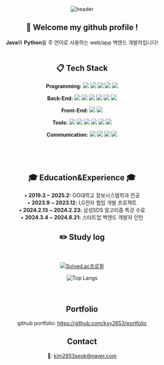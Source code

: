 <div align="center">
  
  ![header](https://capsule-render.vercel.app/api?type=Waving&color=febaad&height=200&section=header&text=ksy2653's&nbsp;github&fontColor=ffffff&fontSize=70&animation=fadeIn&fontAlignY=40)

  ##  :wave: Welcome my github profile !

**Java**와 **Python**을 주 언어로 사용하는 web/app 백엔드 개발자입니다!
 <br/>
 <br/>
  
##  :clipboard: Tech Stack 

 
**Programming:**
<img src="https://img.shields.io/badge/JAVA-007396?style=for-the-badge&logo=Java&logoColor=white">
<img src="https://img.shields.io/badge/Python-3776AB?style=for-the-badge&logo=Python&logoColor=white">
<img src="https://img.shields.io/badge/C-A8B9CC?style=for-the-badge&logo=C&logoColor=white">
<img src="https://img.shields.io/badge/JavaScript-F7DF1E?style=for-the-badge&logo=JavaScript&logoColor=white">
<img src="https://img.shields.io/badge/Node.js-5FA04E?style=for-the-badge&logo=Node.js&logoColor=white">

**Back-End:**
<img src="https://img.shields.io/badge/Spring Boot-6DB33F?style=for-the-badge&logo=Spring Boot&logoColor=white">
<img src="https://img.shields.io/badge/Django-092E20?style=for-the-badge&logo=Django&logoColor=white">
<img src="https://img.shields.io/badge/MySQL-4479A1?style=for-the-badge&logo=MySQL&logoColor=white">
<img src="https://img.shields.io/badge/aws-232F3E?style=for-the-badge&logo=Amazon aws&logoColor=white">
<img src="https://img.shields.io/badge/GitHub Actions-2088FF?style=for-the-badge&logo=GitHub Actions&logoColor=white">
<img src="https://img.shields.io/badge/Postman-FF6C37?style=for-the-badge&logo=Postman&logoColor=white">

**Front-End:**
<img src="https://img.shields.io/badge/Flutter-02569B?style=for-the-badge&logo=Flutter&logoColor=white">
<img src="https://img.shields.io/badge/React-61DAFB?style=for-the-badge&logo=React&logoColor=white">

**Tools:**
<img src="https://img.shields.io/badge/intellijidea-000000?style=for-the-badge&logo=intellijidea&logoColor=white">
<img src="https://img.shields.io/badge/Eclipse-2C2255?style=for-the-badge&logo=Eclipse%20IDE&logoColor=white">
<img src="https://img.shields.io/badge/VSCode-007ACC?style=for-the-badge&logo=VisualStudioCode&logoColor=white">
<img src="https://img.shields.io/badge/PyCharm-000000?style=for-the-badge&logo=PyCharm&logoColor=white">
<img src="https://img.shields.io/badge/Figma-F24E1E?style=for-the-badge&logo=Figma&logoColor=white">
<img src="https://img.shields.io/badge/diagrams.net-F08705?style=for-the-badge&logo=diagrams.net&logoColor=white">

**Communication:**
<img src="https://img.shields.io/badge/github-181717?style=for-the-badge&logo=github&logoColor=white">
<img src="https://img.shields.io/badge/Notion-000000?style=for-the-badge&logo=Notion&logoColor=white">
<img src="https://img.shields.io/badge/Slack-4A154B?style=for-the-badge&logo=Slack&logoColor=white">
<img src="https://img.shields.io/badge/Jira-0052CC?style=for-the-badge&logo=Jira&logoColor=white">

<br>

   <br/>
   <br/>

<div align="center" style="text-align: center;">
  
## 🎓 Education&Experience 🎓

<p style="text-align: center;">
  • <strong>2019.3 ~ 2025.2:</strong> OO대학교 정보시스템학과 전공 <br>
  • <strong>2023.9 ~ 2023.12:</strong> LG전자 협업 개발 프로젝트 <br>
  • <strong>2024.2.13 ~ 2024.2.23:</strong> 삼성SDS 알고리즘 특강 수료 <br>
  • <strong>2024.3.4 ~ 2024.6.21:</strong> 스타트업 백엔드 개발자 인턴
</p>

## :pencil2: Study log
 
  <br/>

[![Solved.ac프로필](http://mazassumnida.wtf/api/v2/generate_badge?boj=ksy2653)](https://solved.ac/ksy2653)
  
![Top Langs](https://github-readme-stats.vercel.app/api/top-langs/?username=ksy2653&layout=compact&theme=tokyonight)  
 <br/>
  <br/>

  ## Portfolio
  github portfolio: <https://github.com/ksy2653/portfolio>
  
  ## Contact
  📧: kim2653seok@naver.com
</div>

